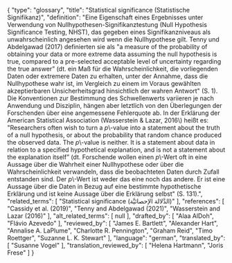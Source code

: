 {
    "type": "glossary",
    "title": "Statistical significance (Statistische Signifikanz)",
    "definition": "Eine Eigenschaft eines Ergebnisses unter Verwendung von Nullhypothesen-Signifikanztestung (Null Hypothesis Significance Testing, NHST), das gegeben eines Signifikanzniveaus als unwahrscheinlich angesehen wird wenn die Nullhypothese gilt. Tenny und Abdelgawad (2017) definierten sie als \"a measure of the probability of obtaining your data or more extreme data assuming the null hypothesis is true, compared to a pre-selected acceptable level of uncertainty regarding the true answer” (dt. ein Maß für die Wahrscheinlichkeit, die vorliegenden Daten oder extremere Daten zu erhalten, unter der Annahme, dass die Nullhypothese wahr ist, im Vergleich zu einem im Voraus gewählten akzeptierbaren Unsicherheitsgrad hinsichtlich der wahren Antwort\" (S. 1). Die Konventionen zur Bestimmung des Schwellenwerts variieren je nach Anwendung und Disziplin, hängen aber letztlich von den Überlegungen der Forschenden über eine angemessene Fehlerquote ab. In der Erklärung der American Statistical Association (Wasserstein & Lazar, 2016\\) heißt es: \"Researchers often wish to turn a *p*\\-value into a statement about the truth of a null hypothesis, or about the probability that random chance produced the observed data. The *p*\\-value is neither. It is a statement about data in relation to a specified hypothetical explanation, and is not a statement about the explanation itself” (dt. Forschende wollen einen *p*\\-Wert oft in eine Aussage über die Wahrheit einer Nullhypothese oder über die Wahrscheinlichkeit verwandeln, dass die beobachteten Daten durch Zufall entstanden sind. Der *p*\\-Wert ist weder das eine noch das andere. Er ist eine Aussage über die Daten in Bezug auf eine bestimmte hypothetische Erklärung und ist keine Aussage über die Erklärung selbst\" (S. 131).",
    "related_terms": [
        "Statistical significance (الدَّلالة الإحصائيَّة)"
    ],
    "references": [
        "Cassidy et al. (2019)",
        "Tenny and Abdelgawad (2021)",
        "Wasserstein and Lazar (2016)"
    ],
    "alt_related_terms": [
        null
    ],
    "drafted_by": [
        "Alaa AlDoh",
        "Flávio Azevedo"
    ],
    "reviewed_by": [
        "James E. Bartlett",
        "Alexander Hart",
        "Annalise A. LaPlume",
        "Charlotte R. Pennington",
        "Graham Reid",
        "Timo Roettger",
        "Suzanne L. K. Stewart"
    ],
    "language": "german",
    "translated_by": [
        "Susanne Vogel"
    ],
    "translation_reviewed_by": [
        "Helena Hartmann",
        "Joris Frese"
    ]
}
